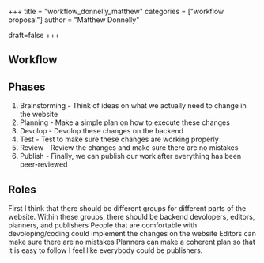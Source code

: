 +++
title = "workflow_donnelly_matthew"
categories = ["workflow proposal"]
author = "Matthew Donnelly"

draft=false 
+++
## Workflow 

## Phases
1. Brainstorming - Think of ideas on what we actually need to change in the website
2. Planning - Make a simple plan on how to execute these changes
3. Devolop - Devolop these changes on the backend 
4. Test - Test to make sure these changes are working properly 
5. Review - Review the changes and make sure there are no mistakes 
6. Publish - Finally, we can publish our work after everything has been peer-reviewed

## Roles
First I think that there should be different groups for different parts of the website. 
Within these groups, there should be backend devolopers, editors, planners, and publishers
People that are comfortable with devoloping/coding could implement the changes on the website
Editors can make sure there are no mistakes 
Planners can make a coherent plan so that it is easy to follow
I feel like everybody could be publishers. 

